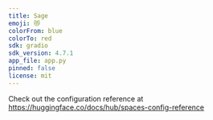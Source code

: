 ```yaml
---
title: Sage
emoji: 😻
colorFrom: blue
colorTo: red
sdk: gradio
sdk_version: 4.7.1
app_file: app.py
pinned: false
license: mit
---
```


Check out the configuration reference at https://huggingface.co/docs/hub/spaces-config-reference
